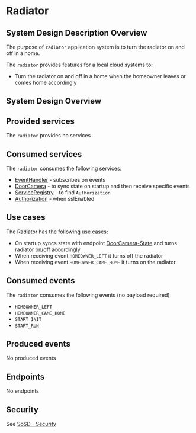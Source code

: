 # Radiator

<a name="radiator_sdd" />

## System Design Description Overview

The purpose of `radiator` application system is to turn the radiator on and off in a home.

The `radiator` provides features for a local cloud systems to:
* Turn the radiator on and off in a home when the homeowner leaves or comes home accordingly

<a name="radiator_sysd" />

## System Design Overview

<a name="radiator_provided_services" />

## Provided services

The `radiator` provides no services

<a name="radiator_consumed_services" />

## Consumed services

The `radiator` consumes the following services:
* [EventHandler](https://github.com/arrowhead-f/core-java-spring/blob/aitia-docs/eventhandler) - subscribes on events
* [DoorCamera](/docs/doorcamera) - to sync state on startup and then receive specific events
* [ServiceRegistry](https://github.com/arrowhead-f/core-java-spring/blob/aitia-docs/serviceregistry) - to find `Authorization`
* [Authorization](https://github.com/arrowhead-f/core-java-spring/blob/aitia-docs/authorization) - when sslEnabled

<a name="radiator_usecases" />

## Use cases

The Radiator has the following use cases:
* On startup syncs state with endpoint [DoorCamera-State](/docs/doorcamera#state) and turns radiator on/off accordingly
* When receiving event `HOMEOWNER_LEFT` it turns off the radiator
* When receiving event `HOMEOWNER_CAME_HOME` it turns on the radiator

<a name="radiator_consumed_events" />

## Consumed events

The `radiator` consumes the following events (no payload required)
* `HOMEOWNER_LEFT`
* `HOMEOWNER_CAME_HOME`
* `START_INIT`
* `START_RUN`

<a name="radiator_produced_events" />

## Produced events

No produced events

<a name="radiator_endpoints" />

## Endpoints

No endpoints

## Security
See [SoSD - Security](https://github.com/David-Ernstsson/arrowhead-project/tree/main/docs#security)

